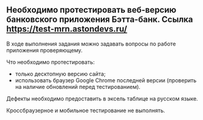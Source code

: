 ## Необходимо протестировать веб-версию банковского приложения Бэтта-банк. Ссылка https://test-mrn.astondevs.ru/

В ходе выполнения задания можно задавать вопросы по работе приложения проверяющему.

Что необходимо протестировать:
- только десктопную версию сайта;
- использовать браузер Google Chrome последней версии (проверить на наличие обновлений перед тестированием).

Дефекты необходимо предоставить в эксель таблице на русском языке.

Кроссбраузерное и мобильное тестирование не выполнять.
